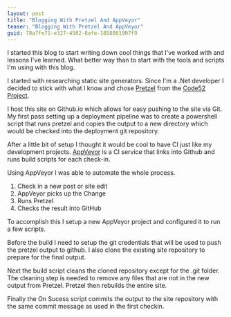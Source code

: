 ```yaml
---
layout: post
title: "Blogging With Pretzel And AppVeyor"
teaser: "Blogging With Pretzel And AppVeyor"
guid: 78a7fe71-e327-4502-8afe-1858081907f9
---
```


I started this blog to start writing down cool things that I've worked with and lessons I've learned. What better way than to start with the tools and scripts I'm using with this blog.

I started with researching static site generators. Since I'm a .Net developer I decided to stick with what I know and chose [Pretzel](https://github.com/Code52/pretzel) from the [Code52 Project](http://code52.org/). 

I host this site on Github.io which allows for easy pushing to the site via Git. My first pass setting up a deployment pipeline was to create a powershell script that runs pretzel and copies the output to a new directory which would be checked into the deployment git repository.

<script src="https://gist.github.com/dustinchilson/3d473bb1ddd6785fb9f4.js"></script>

After a little bit of setup I thought it would be cool to have CI just like my development projects. [AppVeyor](http://www.appveyor.com/) is a CI service that links into Github and runs build scripts for each check-in. 

Using AppVeyor I was able to automate the whole process. 

1. Check in a new post or site edit
2. AppVeyor picks up the Change
3. Runs Pretzel
4. Checks the result into GitHub

To accomplish this I setup a new AppVeyor project and configured it to run a few scripts.

<script src="https://gist.github.com/dustinchilson/c4d03cb2340642a60e4c.js"></script>

Before the build I need to setup the git credentials that will be used to push the pretzel output to github. I also clone the existing site repository to prepare for the final output.

<script src="https://gist.github.com/dustinchilson/b82b1a6325263e1b88ce.js"></script>

Next the build script cleans the cloned repository except for the .git folder. The cleaning step is needed to remove any files that are not in the new output from Pretzel. Pretzel then rebuilds the entire site.

<script src="https://gist.github.com/dustinchilson/3ceadef0ac1dba0041e8.js"></script>

Finally the On Sucess script commits the output to the site repository with the same commit message as used in the first checkin.

<script src="https://gist.github.com/dustinchilson/63d498836b4f96e472e8.js"></script>